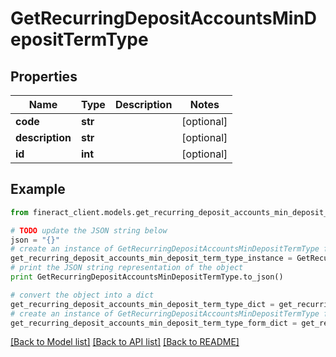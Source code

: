 # GetRecurringDepositAccountsMinDepositTermType


## Properties

Name | Type | Description | Notes
------------ | ------------- | ------------- | -------------
**code** | **str** |  | [optional] 
**description** | **str** |  | [optional] 
**id** | **int** |  | [optional] 

## Example

```python
from fineract_client.models.get_recurring_deposit_accounts_min_deposit_term_type import GetRecurringDepositAccountsMinDepositTermType

# TODO update the JSON string below
json = "{}"
# create an instance of GetRecurringDepositAccountsMinDepositTermType from a JSON string
get_recurring_deposit_accounts_min_deposit_term_type_instance = GetRecurringDepositAccountsMinDepositTermType.from_json(json)
# print the JSON string representation of the object
print GetRecurringDepositAccountsMinDepositTermType.to_json()

# convert the object into a dict
get_recurring_deposit_accounts_min_deposit_term_type_dict = get_recurring_deposit_accounts_min_deposit_term_type_instance.to_dict()
# create an instance of GetRecurringDepositAccountsMinDepositTermType from a dict
get_recurring_deposit_accounts_min_deposit_term_type_form_dict = get_recurring_deposit_accounts_min_deposit_term_type.from_dict(get_recurring_deposit_accounts_min_deposit_term_type_dict)
```
[[Back to Model list]](../README.md#documentation-for-models) [[Back to API list]](../README.md#documentation-for-api-endpoints) [[Back to README]](../README.md)


